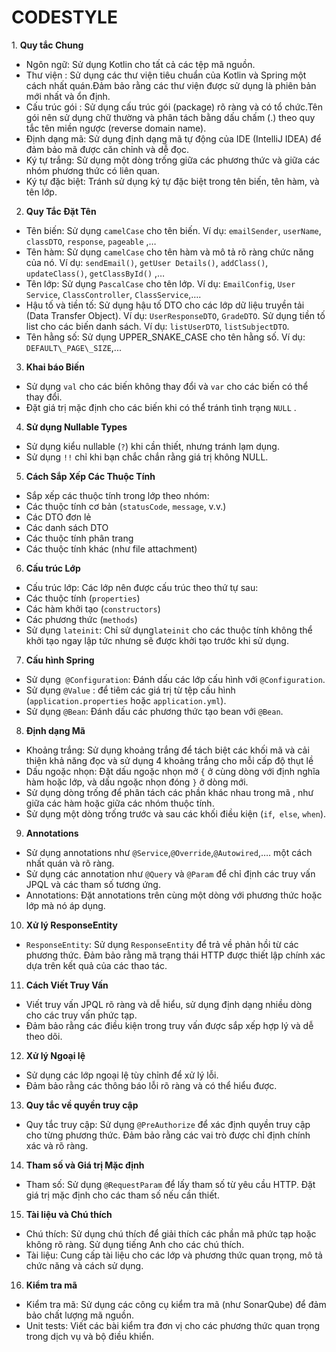 # CODESTYLE
﻿1. **Quy tắc Chung**

- Ngôn ngữ: Sử dụng Kotlin cho tất cả các tệp mã nguồn.
- Thư viện : Sử dụng các thư viện tiêu chuẩn của Kotlin và Spring một cách nhất quán.Đảm bảo rằng các thư viện được sử dụng là phiên bản mới nhất và ổn định.
- Cấu trúc gói : Sử dụng cấu trúc gói (package) rõ ràng và có tổ chức.Tên gói nên sử dụng chữ thường và phân tách bằng dấu chấm (.) theo quy tắc tên miền ngược (reverse domain name).
- Định dạng mã: Sử dụng định dạng mã tự động của IDE (IntelliJ IDEA) để đảm bảo mã được căn chỉnh và dễ đọc.
- Ký tự trắng: Sử dụng một dòng trống giữa các phương thức và giữa các nhóm phương thức có liên quan.
- Ký tự đặc biệt: Tránh sử dụng ký tự đặc biệt trong tên biến, tên hàm, và tên lớp.

2. **Quy Tắc Đặt Tên**

- Tên biến: Sử dụng `camelCase` cho tên biến. Ví dụ: `emailSender`, `userName`, `classDTO`, `response`, `pageable` ,… 
- Tên hàm: Sử dụng `camelCase` cho tên hàm và mô tả rõ ràng chức năng của nó. Ví dụ: `sendEmail()`, `getUser Details()`, `addClass()`, `updateClass()`, `getClassById()` ,…
- Tên lớp: Sử dụng `PascalCase` cho tên lớp. Ví dụ: `EmailConfig`, `User Service`, `ClassController`, `ClassService`,….
- Hậu tố và tiền tố: Sử dụng hậu tố DTO cho các lớp dữ liệu truyền tải (Data Transfer Object). Ví dụ: `UserResponseDTO`, `GradeDTO`. Sử dụng tiền tố list cho các biến danh sách. Ví dụ: `listUserDTO`, `listSubjectDTO`.
- Tên hằng số: Sử dụng UPPER\_SNAKE\_CASE cho tên hằng số. Ví dụ: `DEFAULT\_PAGE\_SIZE`,...

3. **Khai báo Biến**

- Sử dụng `val` cho các biến không thay đổi và `var` cho các biến có thể thay đổi.
- Đặt giá trị mặc định cho các biến khi có thể tránh tình trạng `NULL` .

4. **Sử dụng Nullable Types**

- Sử dụng kiểu nullable (`?`) khi cần thiết, nhưng tránh lạm dụng.
- Sử dụng `!!` chỉ khi bạn chắc chắn rằng giá trị không NULL.

5. **Cách Sắp Xếp Các Thuộc Tính**

- Sắp xếp các thuộc tính trong lớp theo nhóm:
- Các thuộc tính cơ bản (`statusCode`, `message`, v.v.)
- Các DTO đơn lẻ
- Các danh sách DTO
- Các thuộc tính phân trang
- Các thuộc tính khác (như file attachment)

6. **Cấu trúc Lớp**

- Cấu trúc lớp: Các lớp nên được cấu trúc theo thứ tự sau:
- Các thuộc tính (`properties`)
- Các hàm khởi tạo (`constructors`)
- Các phương thức (`methods`)
- Sử dụng `lateinit`: Chỉ sử dụng`lateinit` cho các thuộc tính không thể khởi tạo ngay lập tức nhưng sẽ được khởi tạo trước khi sử dụng.

7. **Cấu hình Spring**

- Sử dụng` @Configuration`: Đánh dấu các lớp cấu hình với `@Configuration`.
-  Sử dụng `@Value` : để tiêm các giá trị từ tệp cấu hình (`application.properties` hoặc `application.yml`).
-  Sử dụng `@Bean`: Đánh dấu các phương thức tạo bean với `@Bean`.
8. **Định dạng Mã**

- Khoảng trắng: Sử dụng khoảng trắng để tách biệt các khối mã và cải thiện khả năng đọc và sử dụng 4 khoảng trắng cho mỗi cấp độ thụt lề
- Dấu ngoặc nhọn: Đặt dấu ngoặc nhọn mở `{` ở cùng dòng với định nghĩa hàm hoặc lớp, và dấu ngoặc nhọn đóng `}` ở dòng mới.
- Sử dụng dòng trống để phân tách các phần khác nhau trong mã , như giữa các hàm hoặc giữa các nhóm thuộc tính.
- Sử dụng một dòng trống trước và sau các khối điều kiện (`if`,` else`, `when`).

9. **Annotations**

- Sử dụng annotations như `@Service`,`@Override`,`@Autowired`,…. một cách nhất quán và rõ ràng.
- Sử dụng các annotation như `@Query` và `@Param` để chỉ định các truy vấn JPQL và các tham số tương ứng.
- Annotations: Đặt annotations trên cùng một dòng với phương thức hoặc lớp mà nó áp dụng.

10. **Xử lý ResponseEntity**

- `ResponseEntity`: Sử dụng `ResponseEntity` để trả về phản hồi từ các phương thức. Đảm bảo rằng mã trạng thái HTTP được thiết lập chính xác dựa trên kết quả của các thao tác.

11. **Cách Viết Truy Vấn**

- Viết truy vấn JPQL rõ ràng và dễ hiểu, sử dụng định dạng nhiều dòng cho các truy vấn phức tạp.
- Đảm bảo rằng các điều kiện trong truy vấn được sắp xếp hợp lý và dễ theo dõi.

12. **Xử lý Ngoại lệ**

- Sử dụng các lớp ngoại lệ tùy chỉnh để xử lý lỗi.
- Đảm bảo rằng các thông báo lỗi rõ ràng và có thể hiểu được.

13. **Quy tắc về quyền truy cập**

- Quy tắc truy cập: Sử dụng `@PreAuthorize` để xác định quyền truy cập cho từng phương thức. Đảm bảo rằng các vai trò được chỉ định chính xác và rõ ràng.

14. **Tham số và Giá trị Mặc định**

- Tham số: Sử dụng `@RequestParam` để lấy tham số từ yêu cầu HTTP. Đặt giá trị mặc định cho các tham số nếu cần thiết.

15. **Tài liệu và Chú thích**

- Chú thích: Sử dụng chú thích để giải thích các phần mã phức tạp hoặc không rõ ràng. Sử dụng tiếng Anh cho các chú thích.
- Tài liệu: Cung cấp tài liệu cho các lớp và phương thức quan trọng, mô tả chức năng và cách sử dụng.

16. **Kiểm tra mã**

- Kiểm tra mã: Sử dụng các công cụ kiểm tra mã (như SonarQube) để đảm bảo chất lượng mã nguồn.
- Unit tests: Viết các bài kiểm tra đơn vị cho các phương thức quan trọng trong dịch vụ và bộ điều khiển.

